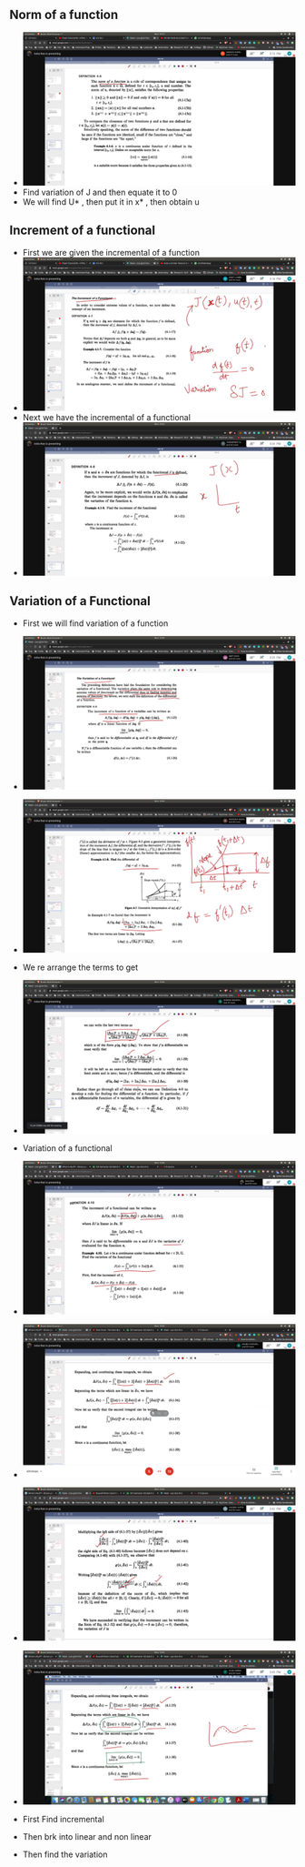## Norm of a function
- ![norm_f](norm_f.jpg) 
- Find variation of J and then equate it to 0
- We will find U* , then put it in x* , then obtain u
## Increment of a functional
- First we are given the incremental of a function
- ![inc](inc.jpg)
- Next we have the incremental of a functional
- ![inc_func](inc_func.jpg)

## Variation of a Functional
- First we will find variation of a function
- ![var_func](var_func.jpg)
- ![ex1](ex1.jpg)
- We re arrange the terms to get 
- ![ex](ex.jpg)
- Variation of a functional
- ![ex_func](ex_func.jpg)
- ![sp](sp.jpg)
- ![brk](brk.jpg)
- ![fnl](fnl.jpg)

- First Find incremental
- Then brk into linear and non linear
- Then find the variation